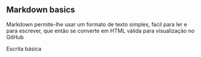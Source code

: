 <H2> Markdown basics </H2>

Markdown permite-lhe usar um formato de texto simples, facil para ler e para escrever, que então se converte em HTML válida para visualização no GitHub

Escrita básica 

